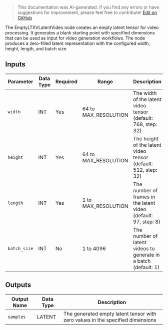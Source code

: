 > This documentation was AI-generated. If you find any errors or have suggestions for improvement, please feel free to contribute! [Edit on GitHub](https://github.com/Comfy-Org/embedded-docs/blob/main/comfyui_embedded_docs/docs/EmptyLTXVLatentVideo/en.md)

The EmptyLTXVLatentVideo node creates an empty latent tensor for video processing. It generates a blank starting point with specified dimensions that can be used as input for video generation workflows. The node produces a zero-filled latent representation with the configured width, height, length, and batch size.

## Inputs

| Parameter | Data Type | Required | Range | Description |
|-----------|-----------|----------|-------|-------------|
| `width` | INT | Yes | 64 to MAX_RESOLUTION | The width of the latent video tensor (default: 768, step: 32) |
| `height` | INT | Yes | 64 to MAX_RESOLUTION | The height of the latent video tensor (default: 512, step: 32) |
| `length` | INT | Yes | 1 to MAX_RESOLUTION | The number of frames in the latent video (default: 97, step: 8) |
| `batch_size` | INT | No | 1 to 4096 | The number of latent videos to generate in a batch (default: 1) |

## Outputs

| Output Name | Data Type | Description |
|-------------|-----------|-------------|
| `samples` | LATENT | The generated empty latent tensor with zero values in the specified dimensions |
